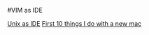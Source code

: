 #VIM as IDE

[Unix as IDE](https://sanctum.geek.nz/arabesque/series/unix-as-ide/)
[First 10 things I do with a new mac](https://flipboard.com/topic/vim/the-first-10-things-i-do-on-a-new-mac/a-c8j0b06rTfCnLtHAPe4LDQ%3Aa%3A195653310-a6367b46db%2Fdanielmiessler.com)
